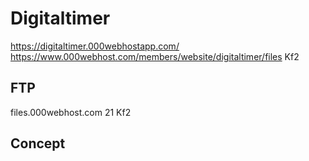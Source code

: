 # Digitaltimer

https://digitaltimer.000webhostapp.com/
https://www.000webhost.com/members/website/digitaltimer/files
Kf2

## FTP

files.000webhost.com
21
Kf2

## Concept



